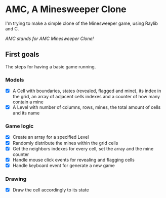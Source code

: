 # AMC, A Minesweeper Clone

I'm trying to make a simple clone of the Minesweeper game, using Raylib and C.

*AMC stands for AMC Minesweeper Clone!*

## First goals

The steps for having a basic game running.

### Models

- [x] A Cell with boundaries, states (revealed, flagged and mine), its index in the grid, an array of adjacent cells indexes and a counter of how many contain a mine
- [x] A Level with number of columns, rows, mines, the total amount of cells and its name

### Game logic

- [x] Create an array for a specified Level
- [x] Randomly distribute the mines within the grid cells
- [x] Get the neighbors indexes for every cell, set the array and the mine counter
- [x] Handle mouse click events for revealing and flagging cells
- [x] Handle keyboard event for generate a new game

### Drawing

- [x] Draw the cell accordingly to its state
